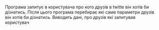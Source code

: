 Програма запитує в користувача про кого друзів в twitte він хотів би дізнатись.
Після цього програма перебирає які саме параметри друзів він хотів би дізнатись.
Виводить дані, про друзів які запитував користувач 
